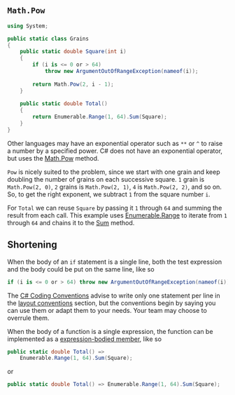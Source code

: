 ## `Math.Pow`

```csharp
using System;

public static class Grains
{
    public static double Square(int i)
    {
        if (i is <= 0 or > 64)
            throw new ArgumentOutOfRangeException(nameof(i));
        
        return Math.Pow(2, i - 1);
    }
    
    public static double Total()
    {
        return Enumerable.Range(1, 64).Sum(Square);
    }
}
```

Other languages may have an exponential operator such as `**` or `^` to raise a number by a specified power.
C# does not have an exponential operator, but uses the [Math.Pow][pow] method.

`Pow` is nicely suited to the problem, since we start with one grain and keep doubling the number of grains on each successive square.
`1` grain is `Math.Pow(2, 0)`, `2` grains is `Math.Pow(2, 1)`, `4` is `Math.Pow(2, 2)`, and so on.
So, to get the right exponent, we subtract `1` from the square number `i`.

For `Total` we can reuse `Square` by passing it `1` through `64` and summing the result from each call.
This example uses [Enumerable.Range][enumerable-range] to iterate from `1` through `64` and chains it to the [Sum][sum] method.

## Shortening

When the body of an `if` statement is a single line, both the test expression and the body could be put on the same line, like so

```csharp
if (i is <= 0 or > 64) throw new ArgumentOutOfRangeException(nameof(i));
```

The [C# Coding Conventions][coding-conventions] advise to write only one statement per line in the [layout conventions][layout-conventions] section,
but the conventions begin by saying you can use them or adapt them to your needs.
Your team may choose to overrule them.

When the body of a function is a single expression, the function can be implemented as a [expression-bodied member][expression-bodied-member], like so

```csharp
public static double Total() =>
    Enumerable.Range(1, 64).Sum(Square);
```

or

```csharp
public static double Total() => Enumerable.Range(1, 64).Sum(Square);
```

[pow]: https://learn.microsoft.com/en-us/dotnet/api/system.math.pow?view=net-7.0
[enumerable-range]: https://learn.microsoft.com/en-us/dotnet/api/system.linq.enumerable.range?view=net-7.0
[sum]: https://learn.microsoft.com/en-us/dotnet/api/system.linq.enumerable.sum?view=net-7.0
[coding-conventions]: https://learn.microsoft.com/en-us/dotnet/csharp/fundamentals/coding-style/coding-conventions
[layout-conventions]: https://learn.microsoft.com/en-us/dotnet/csharp/fundamentals/coding-style/coding-conventions#layout-conventions
[expression-bodied-member]: https://learn.microsoft.com/en-us/dotnet/csharp/programming-guide/statements-expressions-operators/expression-bodied-members
